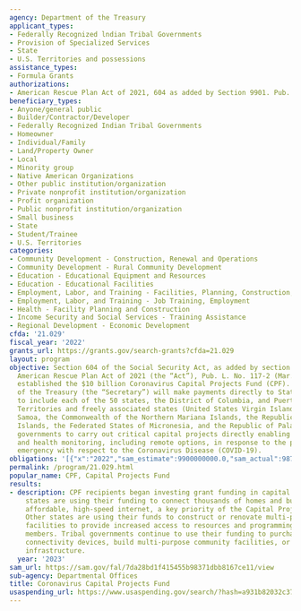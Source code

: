 ```yaml
---
agency: Department of the Treasury
applicant_types:
- Federally Recognized lndian Tribal Governments
- Provision of Specialized Services
- State
- U.S. Territories and possessions
assistance_types:
- Formula Grants
authorizations:
- American Rescue Plan Act of 2021, 604 as added by Section 9901. Pub. L. 117, 2.
beneficiary_types:
- Anyone/general public
- Builder/Contractor/Developer
- Federally Recognized Indian Tribal Governments
- Homeowner
- Individual/Family
- Land/Property Owner
- Local
- Minority group
- Native American Organizations
- Other public institution/organization
- Private nonprofit institution/organization
- Profit organization
- Public nonprofit institution/organization
- Small business
- State
- Student/Trainee
- U.S. Territories
categories:
- Community Development - Construction, Renewal and Operations
- Community Development - Rural Community Development
- Education - Educational Equipment and Resources
- Education - Educational Facilities
- Employment, Labor, and Training - Facilities, Planning, Construction, and Equipment
- Employment, Labor, and Training - Job Training, Employment
- Health - Facility Planning and Construction
- Income Security and Social Services - Training Assistance
- Regional Development - Economic Development
cfda: '21.029'
fiscal_year: '2022'
grants_url: https://grants.gov/search-grants?cfda=21.029
layout: program
objective: Section 604 of the Social Security Act, as added by section 9901 of the
  American Rescue Plan Act of 2021 (the “Act”), Pub. L. No. 117-2 (Mar. 11, 2021),
  established the $10 billion Coronavirus Capital Projects Fund (CPF). The Secretary
  of the Treasury (the “Secretary”) will make payments directly to States (defined
  to include each of the 50 states, the District of Columbia, and Puerto Rico), U.S.
  Territories and freely associated states (United States Virgin Islands, Guam, American
  Samoa, the Commonwealth of the Northern Mariana Islands, the Republic of the Marshall
  Islands, the Federated States of Micronesia, and the Republic of Palau), and Tribal
  governments to carry out critical capital projects directly enabling work, education,
  and health monitoring, including remote options, in response to the public health
  emergency with respect to the Coronavirus Disease (COVID-19).
obligations: '[{"x":"2022","sam_estimate":9900000000.0,"sam_actual":9872720729.0,"usa_spending_actual":8865918069.0},{"x":"2023","sam_estimate":115736298.0,"sam_actual":0.0,"usa_spending_actual":30668147.0},{"x":"2024","sam_estimate":11542973.0,"sam_actual":0.0,"usa_spending_actual":3796742.6399999945}]'
permalink: /program/21.029.html
popular_name: CPF, Capital Projects Fund
results:
- description: CPF recipients began investing grant funding in capital infrastructure.  Many
    states are using their funding to connect thousands of homes and businesses to
    affordable, high-speed internet, a key priority of the Capital Projects Fund program.
    Other states are using their funds to construct or renovate multi-purpose community
    facilities to provide increased access to resources and programming for community
    members. Tribal governments continue to use their funding to purchase digital
    connectivity devices, build multi-purpose community facilities, or construct broadband
    infrastructure.
  year: '2023'
sam_url: https://sam.gov/fal/7da28bd1f415455b98371dbb8167ce11/view
sub-agency: Departmental Offices
title: Coronavirus Capital Projects Fund
usaspending_url: https://www.usaspending.gov/search/?hash=a931b82032c3782e1a63e780beca7bea
---
```

